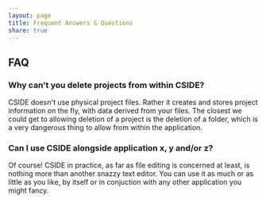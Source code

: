 ```yaml
---
layout: page
title: Frequent Answers & Questions
share: true
---
```


## FAQ

### Why can't you delete projects from within CSIDE?
CSIDE doesn't use physical project files. Rather it creates and stores project information on the fly, with data derived from your files. The closest we could get to allowing deletion of a project is the deletion of a folder, which is a very dangerous thing to allow from within the application.

### Can I use CSIDE alongside application x, y and/or z?
Of course! CSIDE in practice, as far as file editing is concerned at least, is nothing more than another snazzy text editor. You can use it as much or as little as you like, by itself or in conjuction with any other application you might fancy.